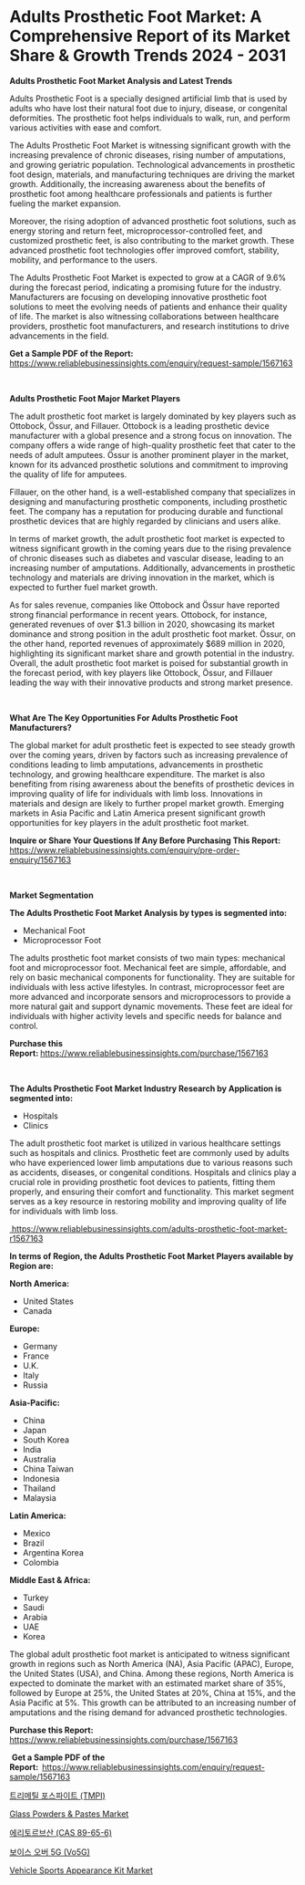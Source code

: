 <p><h1>Adults Prosthetic Foot Market: A Comprehensive Report of its Market Share & Growth Trends 2024 - 2031</h1></p><p><strong>Adults Prosthetic Foot Market Analysis and Latest Trends</strong></p>
<p><p>Adults Prosthetic Foot is a specially designed artificial limb that is used by adults who have lost their natural foot due to injury, disease, or congenital deformities. The prosthetic foot helps individuals to walk, run, and perform various activities with ease and comfort. </p><p>The Adults Prosthetic Foot Market is witnessing significant growth with the increasing prevalence of chronic diseases, rising number of amputations, and growing geriatric population. Technological advancements in prosthetic foot design, materials, and manufacturing techniques are driving the market growth. Additionally, the increasing awareness about the benefits of prosthetic foot among healthcare professionals and patients is further fueling the market expansion. </p><p>Moreover, the rising adoption of advanced prosthetic foot solutions, such as energy storing and return feet, microprocessor-controlled feet, and customized prosthetic feet, is also contributing to the market growth. These advanced prosthetic foot technologies offer improved comfort, stability, mobility, and performance to the users.</p><p>The Adults Prosthetic Foot Market is expected to grow at a CAGR of 9.6% during the forecast period, indicating a promising future for the industry. Manufacturers are focusing on developing innovative prosthetic foot solutions to meet the evolving needs of patients and enhance their quality of life. The market is also witnessing collaborations between healthcare providers, prosthetic foot manufacturers, and research institutions to drive advancements in the field.</p></p>
<p><strong>Get a Sample PDF of the Report:&nbsp;</strong> <a href="https://www.reliablebusinessinsights.com/enquiry/request-sample/1567163">https://www.reliablebusinessinsights.com/enquiry/request-sample/1567163</a></p>
<p>&nbsp;</p>
<p><strong>Adults Prosthetic Foot Major Market Players</strong></p>
<p><p>The adult prosthetic foot market is largely dominated by key players such as Ottobock, Össur, and Fillauer. Ottobock is a leading prosthetic device manufacturer with a global presence and a strong focus on innovation. The company offers a wide range of high-quality prosthetic feet that cater to the needs of adult amputees. Össur is another prominent player in the market, known for its advanced prosthetic solutions and commitment to improving the quality of life for amputees.</p><p>Fillauer, on the other hand, is a well-established company that specializes in designing and manufacturing prosthetic components, including prosthetic feet. The company has a reputation for producing durable and functional prosthetic devices that are highly regarded by clinicians and users alike.</p><p>In terms of market growth, the adult prosthetic foot market is expected to witness significant growth in the coming years due to the rising prevalence of chronic diseases such as diabetes and vascular disease, leading to an increasing number of amputations. Additionally, advancements in prosthetic technology and materials are driving innovation in the market, which is expected to further fuel market growth.</p><p>As for sales revenue, companies like Ottobock and Össur have reported strong financial performance in recent years. Ottobock, for instance, generated revenues of over $1.3 billion in 2020, showcasing its market dominance and strong position in the adult prosthetic foot market. Össur, on the other hand, reported revenues of approximately $689 million in 2020, highlighting its significant market share and growth potential in the industry. Overall, the adult prosthetic foot market is poised for substantial growth in the forecast period, with key players like Ottobock, Össur, and Fillauer leading the way with their innovative products and strong market presence.</p></p>
<p>&nbsp;</p>
<p><strong>What Are The Key Opportunities For Adults Prosthetic Foot Manufacturers?</strong></p>
<p><p>The global market for adult prosthetic feet is expected to see steady growth over the coming years, driven by factors such as increasing prevalence of conditions leading to limb amputations, advancements in prosthetic technology, and growing healthcare expenditure. The market is also benefiting from rising awareness about the benefits of prosthetic devices in improving quality of life for individuals with limb loss. Innovations in materials and design are likely to further propel market growth. Emerging markets in Asia Pacific and Latin America present significant growth opportunities for key players in the adult prosthetic foot market.</p></p>
<p><strong>Inquire or Share Your Questions If Any Before Purchasing This Report:</strong> <a href="https://www.reliablebusinessinsights.com/enquiry/pre-order-enquiry/1567163">https://www.reliablebusinessinsights.com/enquiry/pre-order-enquiry/1567163</a></p>
<p>&nbsp;</p>
<p><strong>Market Segmentation</strong></p>
<p><strong>The Adults Prosthetic Foot Market Analysis by types is segmented into:</strong></p>
<p><ul><li>Mechanical Foot</li><li>Microprocessor Foot</li></ul></p>
<p><p>The adults prosthetic foot market consists of two main types: mechanical foot and microprocessor foot. Mechanical feet are simple, affordable, and rely on basic mechanical components for functionality. They are suitable for individuals with less active lifestyles. In contrast, microprocessor feet are more advanced and incorporate sensors and microprocessors to provide a more natural gait and support dynamic movements. These feet are ideal for individuals with higher activity levels and specific needs for balance and control.</p></p>
<p><strong>Purchase this Report:&nbsp;</strong><a href="https://www.reliablebusinessinsights.com/purchase/1567163">https://www.reliablebusinessinsights.com/purchase/1567163</a></p>
<p>&nbsp;</p>
<p><strong>The Adults Prosthetic Foot Market Industry Research by Application is segmented into:</strong></p>
<p><ul><li>Hospitals</li><li>Clinics</li></ul></p>
<p><p>The adult prosthetic foot market is utilized in various healthcare settings such as hospitals and clinics. Prosthetic feet are commonly used by adults who have experienced lower limb amputations due to various reasons such as accidents, diseases, or congenital conditions. Hospitals and clinics play a crucial role in providing prosthetic foot devices to patients, fitting them properly, and ensuring their comfort and functionality. This market segment serves as a key resource in restoring mobility and improving quality of life for individuals with limb loss.</p></p>
<p><a href="https://www.reliablebusinessinsights.com/adults-prosthetic-foot-market-r1567163">&nbsp;https://www.reliablebusinessinsights.com/adults-prosthetic-foot-market-r1567163</a></p>
<p><strong>In terms of Region, the Adults Prosthetic Foot Market Players available by Region are:</strong></p>
<p>
    <p> <strong> North America: </strong>
        <ul>
            <li>United States</li>
            <li>Canada</li>
        </ul>
        </p> 
    <p> <strong> Europe: </strong>
        <ul>
            <li>Germany</li>
            <li>France</li>
            <li>U.K.</li>
            <li>Italy</li>
            <li>Russia</li>
        </ul>
        </p> 
    <p> <strong> Asia-Pacific: </strong>
        <ul>
            <li>China</li>
            <li>Japan</li>
            <li>South Korea</li>
            <li>India</li>
            <li>Australia</li>
            <li>China Taiwan</li>
            <li>Indonesia</li>
            <li>Thailand</li>
            <li>Malaysia</li>
        </ul>
        </p> 
    <p> <strong> Latin America: </strong>
        <ul>
            <li>Mexico</li>
            <li>Brazil</li>
            <li>Argentina Korea</li>
            <li>Colombia</li>
        </ul>
        </p> 
    <p> <strong> Middle East & Africa: </strong>
        <ul>
            <li>Turkey</li>
            <li>Saudi</li>
            <li>Arabia</li>
            <li>UAE</li>
            <li>Korea</li>
        </ul>
    </p>
    </p>
<p><p>The global adult prosthetic foot market is anticipated to witness significant growth in regions such as North America (NA), Asia Pacific (APAC), Europe, the United States (USA), and China. Among these regions, North America is expected to dominate the market with an estimated market share of 35%, followed by Europe at 25%, the United States at 20%, China at 15%, and the Asia Pacific at 5%. This growth can be attributed to an increasing number of amputations and the rising demand for advanced prosthetic technologies.</p></p>
<p><strong>Purchase this Report: </strong><a href="https://www.reliablebusinessinsights.com/purchase/1567163">https://www.reliablebusinessinsights.com/purchase/1567163</a></p>
<p>&nbsp;<strong>Get a Sample PDF of the Report:&nbsp;&nbsp;</strong><a href="https://www.reliablebusinessinsights.com/enquiry/request-sample/1567163">https://www.reliablebusinessinsights.com/enquiry/request-sample/1567163</a></p>
<p><strong></strong></p>
<p><p><a href="https://medium.com/@joeyjohns20/%ED%8A%B8%EB%A6%AC%EB%A9%94%ED%8B%B8-%ED%86%A0%EC%8A%A4%ED%8C%8C%EC%9D%B4%ED%8A%B8-tmpi-%EC%8B%9C%EC%9E%A5-%EB%B6%84%EC%84%9D-%EA%B7%B8%EC%9D%98-cagr-%EC%8B%9C%EC%9E%A5-%EC%84%B8%EB%B6%84%ED%99%94-%EB%B0%8F-%EA%B8%80%EB%A1%9C%EB%B2%8C-%EC%82%B0%EC%97%85-%EA%B0%9C%EC%9A%94-02494e376040">트리메틸 포스파이트 (TMPI)</a></p><p><a href="https://github.com/arionmp/Market-Research-Report-List-3/blob/main/glass-powders-pastes-market.md">Glass Powders & Pastes Market</a></p><p><a href="https://github.com/langcat852024/Market-Research-Report-List-1/blob/main/127563084786.md">에리토르브산 (CAS 89-65-6)</a></p><p><a href="https://medium.com/@josefarice/%EB%B3%B4%EC%9D%B4%EC%8A%A4-%EC%98%A4%EB%B2%84-5g-vo5g-%EC%8B%9C%EC%9E%A5-%EC%A0%84%EB%A7%9D-%EC%82%B0%EC%97%85-%EA%B0%9C%EC%9A%94-%EB%B0%8F-%EC%98%88%EC%B8%A1-2024%EB%85%84%EB%B6%80%ED%84%B0-2031%EB%85%84%EA%B9%8C%EC%A7%80-4d9e1d22b127">보이스 오버 5G (Vo5G)</a></p><p><a href="https://github.com/SheilaBruen2023/Market-Research-Report-List-1/blob/main/vehicle-sports-appearance-kit-market.md">Vehicle Sports Appearance Kit Market</a></p></p>